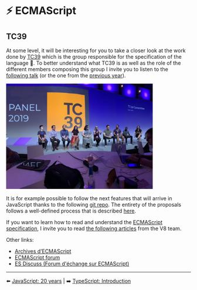 # ⚡ ECMAScript

## TC39

At some level, it will be interesting for you to take a closer look at the work done by [TC39](https://tc39.es/) which is the group responsible for the specification of the language 💖. To better understand what TC39 is as well as the role of the different members composing this group I invite you to listen to the [following talk](https://www.youtube.com/watch?v=slA06pbTRi4&list=PL37ZVnwpeshHwJPVBqEnZild7QHWhdufu&index=13) (or the one from the [previous year](https://www.youtube.com/watch?v=Hj5q8uyqGYc&list=PL37ZVnwpeshG2YXJkun_lyNTtM-Qb3MKa&index=9)).

<img src="./../../../assets/ecmascript/tc39.png" alt="tc39" width="400"/>

It is for example possible to follow the next features that will arrive in JavaScript thanks to the following [git repo](https://github.com/tc39/proposals). The entirety of the proposals follows a well-defined process that is described [here](https://tc39.es/process-document/).

If you want to learn how to read and understand the [ECMAScript specification](https://www.ecma-international.org/publications-and-standards/standards/ecma-262/), I invite you to read [the following articles](https://v8.dev/blog/tags/understanding-ecmascript) from the V8 team.

Other links:

- [Archives d’ECMAScript](https://www.ecma-international.org/ecmascript-development-archive/)
- [ECMAScript forum](https://es.discourse.group/)
- [ES Discuss (Forum d'échange sur ECMAScript)](https://esdiscuss.org/)

---

⬅️ [JavaScript: 20 years](./3-javascript-20years.md) |
➡️ [TypeScript: Introduction](../4-typescript/1-introduction.md)